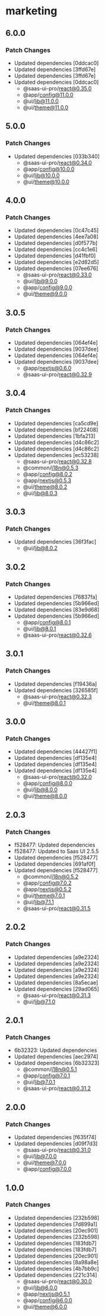 # marketing

## 6.0.0

### Patch Changes

- Updated dependencies [0ddcac0]
- Updated dependencies [3ffd67e]
- Updated dependencies [3ffd67e]
- Updated dependencies [0ddcac0]
  - @saas-ui-pro/react@0.35.0
  - @app/config@11.0.0
  - @ui/lib@11.0.0
  - @ui/theme@11.0.0

## 5.0.0

### Patch Changes

- Updated dependencies [033b340]
  - @saas-ui-pro/react@0.34.0
  - @app/config@10.0.0
  - @ui/lib@10.0.0
  - @ui/theme@10.0.0

## 4.0.0

### Patch Changes

- Updated dependencies [0c47c45]
- Updated dependencies [4ee7a08]
- Updated dependencies [d0f577b]
- Updated dependencies [cc4c1e6]
- Updated dependencies [d41fbf0]
- Updated dependencies [e2d82d5]
- Updated dependencies [07ee676]
  - @saas-ui-pro/react@0.33.0
  - @ui/lib@9.0.0
  - @app/config@9.0.0
  - @ui/theme@9.0.0

## 3.0.5

### Patch Changes

- Updated dependencies [064ef4e]
- Updated dependencies [9037dee]
- Updated dependencies [064ef4e]
- Updated dependencies [9037dee]
  - @app/nextjs@0.6.0
  - @saas-ui-pro/react@0.32.9

## 3.0.4

### Patch Changes

- Updated dependencies [ca5cd9e]
- Updated dependencies [bf22408]
- Updated dependencies [1bfa213]
- Updated dependencies [d4c86c2]
- Updated dependencies [d4c86c2]
- Updated dependencies [ec53238]
  - @saas-ui-pro/react@0.32.8
  - @common/i18n@0.5.3
  - @app/config@8.0.2
  - @app/nextjs@0.5.3
  - @ui/theme@8.0.2
  - @ui/lib@8.0.3

## 3.0.3

### Patch Changes

- Updated dependencies [36f3fac]
  - @ui/lib@8.0.2

## 3.0.2

### Patch Changes

- Updated dependencies [76837fa]
- Updated dependencies [5b966ed]
- Updated dependencies [83e9d68]
- Updated dependencies [5b966ed]
  - @app/config@8.0.1
  - @ui/lib@8.0.1
  - @saas-ui-pro/react@0.32.6

## 3.0.1

### Patch Changes

- Updated dependencies [f19436a]
- Updated dependencies [326585f]
  - @saas-ui-pro/react@0.32.3
  - @ui/theme@8.0.1

## 3.0.0

### Patch Changes

- Updated dependencies [44427f1]
- Updated dependencies [df135e4]
- Updated dependencies [df135e4]
- Updated dependencies [df135e4]
  - @saas-ui-pro/react@0.32.0
  - @app/config@8.0.0
  - @ui/lib@8.0.0
  - @ui/theme@8.0.0

## 2.0.3

### Patch Changes

- f528477: Updated dependencies
- f528477: Updated to Saas UI 2.5.5
- Updated dependencies [f528477]
- Updated dependencies [691af0f]
- Updated dependencies [f528477]
  - @common/i18n@0.5.2
  - @app/config@7.0.2
  - @app/nextjs@0.5.2
  - @ui/theme@7.0.1
  - @ui/lib@7.1.1
  - @saas-ui-pro/react@0.31.5

## 2.0.2

### Patch Changes

- Updated dependencies [a9e2324]
- Updated dependencies [a9e2324]
- Updated dependencies [a9e2324]
- Updated dependencies [a9e2324]
- Updated dependencies [8a5ecae]
- Updated dependencies [29ad065]
  - @saas-ui-pro/react@0.31.3
  - @ui/lib@7.1.0

## 2.0.1

### Patch Changes

- 6b32323: Updated dependencies
- Updated dependencies [aec2974]
- Updated dependencies [6b32323]
  - @common/i18n@0.5.1
  - @app/config@7.0.1
  - @ui/lib@7.0.1
  - @saas-ui-pro/react@0.31.2

## 2.0.0

### Patch Changes

- Updated dependencies [f635f74]
- Updated dependencies [d09f7d3]
  - @saas-ui-pro/react@0.31.0
  - @ui/lib@7.0.0
  - @ui/theme@7.0.0
  - @app/config@7.0.0

## 1.0.0

### Patch Changes

- Updated dependencies [232b598]
- Updated dependencies [7d899a1]
- Updated dependencies [20ec901]
- Updated dependencies [232b598]
- Updated dependencies [183fdb7]
- Updated dependencies [183fdb7]
- Updated dependencies [20ec901]
- Updated dependencies [8a98a8e]
- Updated dependencies [4b7bb9c]
- Updated dependencies [221c314]
  - @saas-ui-pro/react@0.30.0
  - @ui/lib@6.0.0
  - @app/nextjs@0.5.1
  - @app/config@6.0.0
  - @ui/theme@6.0.0

